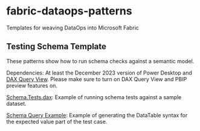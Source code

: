 # fabric-dataops-patterns
Templates for weaving DataOps into Microsoft Fabric


## Testing Schema Template
These patterns show how to run schema checks against a semantic model. 

Dependencies: At least the December 2023 version of Power Desktop and [DAX Query View](https://learn.microsoft.com/en-us/power-bi/transform-model/dax-query-view).  Please make sure to turn on DAX Query View and PBIP preview features on.

[Schema.Tests.dax](./Semantic%20Model/SampleModel.Dataset/DAXQueries/Schema.Tests.dax): Example of running schema tests against a sample dataset.

[Schema Query Example](./Semantic%20Model/SampleModel.Dataset/DAXQueries/Schema%20Query%20Example.dax): Example of generating the DataTable syntax for the expected value part of the test case.

